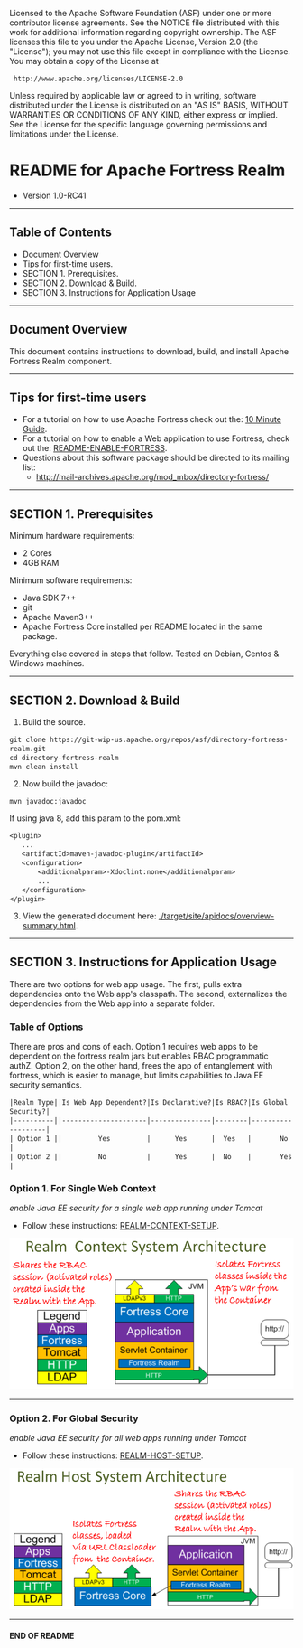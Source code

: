    Licensed to the Apache Software Foundation (ASF) under one
   or more contributor license agreements.  See the NOTICE file
   distributed with this work for additional information
   regarding copyright ownership.  The ASF licenses this file
   to you under the Apache License, Version 2.0 (the
   "License"); you may not use this file except in compliance
   with the License.  You may obtain a copy of the License at

     http://www.apache.org/licenses/LICENSE-2.0

   Unless required by applicable law or agreed to in writing,
   software distributed under the License is distributed on an
   "AS IS" BASIS, WITHOUT WARRANTIES OR CONDITIONS OF ANY
   KIND, either express or implied.  See the License for the
   specific language governing permissions and limitations
   under the License.

# README for Apache Fortress Realm
 * Version 1.0-RC41

-------------------------------------------------------------------------------
## Table of Contents

 * Document Overview
 * Tips for first-time users.
 * SECTION 1. Prerequisites.
 * SECTION 2. Download & Build.
 * SECTION 3. Instructions for Application Usage

___________________________________________________________________________________
## Document Overview

This document contains instructions to download, build, and install Apache Fortress Realm component.

___________________________________________________________________________________
##  Tips for first-time users

 * For a tutorial on how to use Apache Fortress check out the: [10 Minute Guide](http://directory.apache.org/fortress/gen-docs/latest/apidocs/org/apache/directory/fortress/core/doc-files/ten-minute-guide.html).
 * For a tutorial on how to enable a Web application to use Fortress, check out the: [README-ENABLE-FORTRESS](https://github.com/shawnmckinney/wicket-sample/blob/master/README-ENABLE-FORTRESS.md).
 * Questions about this software package should be directed to its mailing list:
   * http://mail-archives.apache.org/mod_mbox/directory-fortress/

-------------------------------------------------------------------------------
## SECTION 1. Prerequisites

Minimum hardware requirements:
 * 2 Cores
 * 4GB RAM

Minimum software requirements:
 * Java SDK 7++
 * git
 * Apache Maven3++
 * Apache Fortress Core installed per README located in the same package.

Everything else covered in steps that follow.  Tested on Debian, Centos & Windows machines.

-------------------------------------------------------------------------------
## SECTION 2. Download & Build

1. Build the source.
 ```
 git clone https://git-wip-us.apache.org/repos/asf/directory-fortress-realm.git
 cd directory-fortress-realm
 mvn clean install
 ```

2. Now build the javadoc:

 ```
 mvn javadoc:javadoc
 ```

 If using java 8, add this param to the pom.xml:
 ```
 <plugin>
    ...
    <artifactId>maven-javadoc-plugin</artifactId>
    <configuration>
        <additionalparam>-Xdoclint:none</additionalparam>
        ...
    </configuration>
 </plugin>
 ```

3. View the generated document here: [./target/site/apidocs/overview-summary.html](./target/site/apidocs/overview-summary.html).

-------------------------------------------------------------------------------
## SECTION 3. Instructions for Application Usage

There are two options for web app usage.  The first, pulls extra dependencies onto the Web app's classpath.  The second, externalizes the dependencies from the Web app into a separate folder.

### Table of Options

There are pros and cons of each.  Option 1 requires web apps to be dependent on the fortress realm jars but enables RBAC programmatic authZ.  Option 2, on the other hand,
frees the app of entanglement with fortress, which is easier to manage, but limits capabilities to Java EE security semantics.

```
|Realm Type||Is Web App Dependent?|Is Declarative?|Is RBAC?|Is Global Security?|
|----------||---------------------|---------------|--------|-------------------|
| Option 1 ||         Yes         |      Yes      |  Yes   |       No          |
| Option 2 ||         No          |      Yes      |  No    |       Yes         |
```

### Option 1. For Single Web Context
 *enable Java EE security for a single web app running under Tomcat*
 * Follow these instructions: [REALM-CONTEXT-SETUP](./REALM-CONTEXT-SETUP.md).

 ![Apache Fortress Realm System Architecture](images/fortress-realm-system-arch.png "Apache Fortress Realm System Architecture")

-------------------------------------------------------------------------------

### Option 2. For Global Security
 *enable Java EE security for all web apps running under Tomcat*
 * Follow these instructions: [REALM-HOST-SETUP](./REALM-HOST-SETUP.md).

  ![Apache Fortress Realm Host System Architecture](images/fortress-realm-host-system-arch.png "Apache Fortress Realm Host System Architecture")

___________________________________________________________________________________
#### END OF README